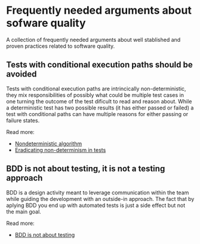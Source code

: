 # Frequently needed arguments about sofware quality

A collection of frequently needed arguments about well stablished and proven practices related to software quality.

## Tests with conditional execution paths should be avoided

Tests with conditional execution paths are intrincically non-deterministic, they mix responsibilities of possibly what could be multiple test cases in one turning the outcome of the test dificult to read and reason about. While a deterministic test has two possible results (it has either passed or failed) a test with conditional paths can have multiple reasons for either passing or failure states. 

Read more:
- [Nondeterministic algorithm](https://en.wikipedia.org/wiki/Nondeterministic_algorithm)
- [Eradicating non-determinism in tests](https://martinfowler.com/articles/nonDeterminism.html)

## BDD is not about testing, it is not a testing approach

BDD is a design activity meant to leverage communication within the team while guiding the development with an outside-in approach. The fact that by aplying BDD you end up with automated tests is just a side effect but not the main goal.

Read more:
- [BDD is not about testing](https://speakerdeck.com/tastapod/bdd-is-not-about-testing)
